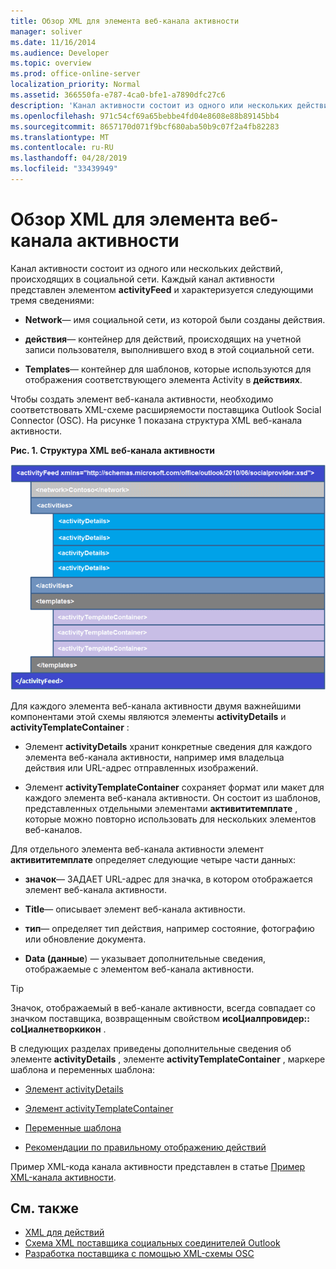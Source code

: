 ```yaml
---
title: Обзор XML для элемента веб-канала активности
manager: soliver
ms.date: 11/16/2014
ms.audience: Developer
ms.topic: overview
ms.prod: office-online-server
localization_priority: Normal
ms.assetid: 366550fa-e787-4ca0-bfe1-a7890dfc27c6
description: 'Канал активности состоит из одного или нескольких действий, происходящих в социальной сети. Каждый канал активности представлен элементом activityFeed и характеризуется следующими тремя сведениями:'
ms.openlocfilehash: 971c54cf69a65bebbe4fd04e8608e88b89145bb4
ms.sourcegitcommit: 8657170d071f9bcf680aba50b9c07f2a4fb82283
ms.translationtype: MT
ms.contentlocale: ru-RU
ms.lasthandoff: 04/28/2019
ms.locfileid: "33439949"
---
```

# <a name="overview-of-xml-for-an-activity-feed-item"></a>Обзор XML для элемента веб-канала активности

Канал активности состоит из одного или нескольких действий, происходящих в социальной сети. Каждый канал активности представлен элементом **activityFeed** и характеризуется следующими тремя сведениями: 
  
- **Network**— имя социальной сети, из которой были созданы действия.
    
- **действия**— контейнер для действий, происходящих на учетной записи пользователя, выполнившего вход в этой социальной сети.
    
- **Templates**— контейнер для шаблонов, которые используются для отображения соответствующего элемента Activity в **действиях**.
    
Чтобы создать элемент веб-канала активности, необходимо соответствовать XML-схеме расширяемости поставщика Outlook Social Connector (OSC). На рисунке 1 показана структура XML веб-канала активности.
  
**Рис. 1. Структура XML веб-канала активности**

![XML-структура новостей](media/odc_ol14_ta_OSC_Fig06.gif)
  
Для каждого элемента веб-канала активности двумя важнейшими компонентами этой схемы являются элементы **activityDetails** и **activityTemplateContainer** : 
  
- Элемент **activityDetails** хранит конкретные сведения для каждого элемента веб-канала активности, например имя владельца действия или URL-адрес отправленных изображений. 
    
- Элемент **activityTemplateContainer** сохраняет формат или макет для каждого элемента веб-канала активности. Он состоит из шаблонов, представленных отдельными элементами **активититемплате** , которые можно повторно использовать для нескольких элементов веб-каналов. 
    
Для отдельного элемента веб-канала активности элемент **активититемплате** определяет следующие четыре части данных: 
  
- **значок**— ЗАДАЕТ URL-адрес для значка, в котором отображается элемент веб-канала активности.
    
- **Title**— описывает элемент веб-канала активности.
    
- **тип**— определяет тип действия, например состояние, фотографию или обновление документа.
    
- **Data (данные**) — указывает дополнительные сведения, отображаемые с элементом веб-канала активности.
    
> [!TIP]
> Значок, отображаемый в веб-канале активности, всегда совпадает со значком поставщика, возвращенным свойством **исоЦиалпровидер:: соЦиалнетворкикон** . 
  
В следующих разделах приведены дополнительные сведения об элементе **activityDetails** , элементе **activityTemplateContainer** , маркере шаблона и переменных шаблона: 
  
- [Элемент activityDetails](activitydetails-element.md)
    
- [Элемент activityTemplateContainer](activitytemplatecontainer-element.md)
    
- [Переменные шаблона](template-variables.md)
    
- [Рекомендации по правильному отображению действий](guidelines-for-properly-displaying-activities.md)
    
Пример XML-кода канала активности представлен в статье [Пример XML-канала активности](activity-feed-xml-example.md).
  
## <a name="see-also"></a>См. также

- [XML для действий](xml-for-activities.md) 
- [Схема XML поставщика социальных соединителей Outlook](outlook-social-connector-provider-xml-schema.md)
- [Разработка поставщика с помощью XML-схемы OSC](developing-a-provider-with-the-osc-xml-schema.md)

